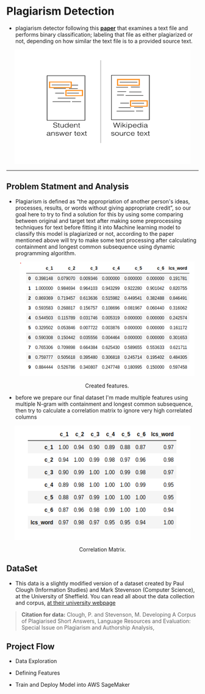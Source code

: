 # Plagiarism Detection
  - plagiarism detector following this [**paper**](https://github.com/Mostafa-ashraf19/Plagiarism_Detection/blob/main/Paper/developing-a-corpus-of-plagiarised-short-answers.pdf) that examines a text file and performs binary classification; labeling that file as either plagiarized or not, depending on how similar the text file is to a provided source text.

  <p align="center">
  <img width="460" height="300" src="https://github.com/Mostafa-ashraf19/Plagiarism_Detection/blob/main/assets/screen-shot-2019-02-28-at-2.59.48-pm.png?raw=true">
</p>

----- 

## Problem Statment and Analysis
  - Plagiarism is defined as “the appropriation of another person's ideas, processes, results, or words without giving appropriate credit”, so our goal here to try to find a solution for this by using some comparing between original and target text after making some preprocessing techniques for text before fitting it into Machine learning model to classify this model is plagiarized or not, according to the paper mentioned above will try to make some text processing after calculating containment and longest common subsequence using dynamic programming algorithm.
      <p align="center">
      <img width="460" height="300" src="https://github.com/Mostafa-ashraf19/Plagiarism_Detection/blob/main/assets/features%20.png?raw=true">
      <p align="center">Created features.</p>
       </p>
  - before we prepare our final dataset I'm made multiple features using multiple N-gram with containment and longest common subsequence, then try to calculate a correlation matrix to ignore very high correlated columns
  <p align="center">
  <img width="460" height="300" src="https://github.com/Mostafa-ashraf19/Plagiarism_Detection/blob/main/assets/correlation%20matrix.png?raw=true">
  <p align="center">Correlation Matrix.</p>
</p>

## DataSet  
  - This data is a slightly modified version of a dataset created by Paul Clough (Information Studies) and Mark Stevenson (Computer Science), at the University of Sheffield. You can read all about the data collection and corpus, [at their university webpage](https://ir.shef.ac.uk/cloughie/resources/plagiarism_corpus.html)
> **Citation for data:** Clough, P. and Stevenson, M. Developing A Corpus of Plagiarised Short Answers, Language Resources and Evaluation: Special Issue on Plagiarism and Authorship Analysis,


## Project Flow

  - Data Exploration 

  - Defining Features

  - Train and Deploy Model into AWS SageMaker
